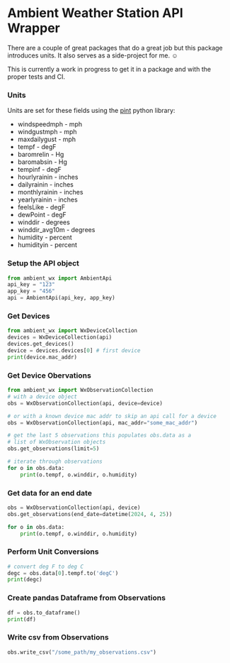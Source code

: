 # Ambient Weather Station API Wrapper

There are a couple of great packages that do a great job but this package introduces units.
It also serves as a side-project for me. ☺️

This is currently a work in progress to get it in a package and with the proper tests and CI.

### Units

Units are set for these fields using the [pint](https://pint.readthedocs.io/en/stable/) python library:
* windspeedmph - mph
* windgustmph - mph
* maxdailygust - mph
* tempf - degF
* baromrelin - Hg
* baromabsin - Hg
* tempinf - degF
* hourlyrainin - inches
* dailyrainin - inches
* monthlyrainin - inches
* yearlyrainin - inches
* feelsLike - degF
* dewPoint - degF
* winddir - degrees
* winddir_avg10m - degrees
* humidity - percent
* humidityin - percent

### Setup the API object
```python
from ambient_wx import AmbientApi
api_key = "123"
app_key = "456"
api = AmbientApi(api_key, app_key)
```

### Get Devices
```python
from ambient_wx import WxDeviceCollection
devices = WxDeviceCollection(api)
devices.get_devices()
device = devices.devices[0] # first device
print(device.mac_addr)
```

### Get Device Obervations
```python
from ambient_wx import WxObservationCollection
# with a device object
obs = WxObservationCollection(api, device=device)

# or with a known device mac addr to skip an api call for a device
obs = WxObservationCollection(api, mac_addr="some_mac_addr")

# get the last 5 observations this populates obs.data as a 
# list of WxObservation objects
obs.get_observations(limit=5)

# iterate through observations
for o in obs.data:
    print(o.tempf, o.winddir, o.humidity)
```

### Get data for an end date
```python
obs = WxObservationCollection(api, device)
obs.get_observations(end_date=datetime(2024, 4, 25))

for o in obs.data:
    print(o.tempf, o.winddir, o.humidity)
```

### Perform Unit Conversions
```python
# convert deg F to deg C
degc = obs.data[0].tempf.to('degC') 
print(degc)
```

### Create pandas Dataframe from Observations
```python
df = obs.to_dataframe()
print(df)
```

### Write csv from Observations
```python
obs.write_csv("/some_path/my_observations.csv")
```
